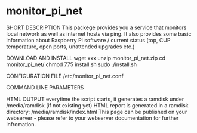 # monitor_pi_net
SHORT DESCRIPTION
This packege provides you a service that monitors local network as well as internet hosts via ping.
It also provides some basic information about Raspberry Pi software / current status
(top, CUP temperature, open ports, unattended upgrades etc.)

DOWNLOAD AND INSTALL
wget xxx
unzip monitor_pi_net.zip
cd monitor_pi_net/
chmod 775 install.sh
sudo ./install.sh

CONFIGURATION FILE
/etc/monitor_pi_net.conf

COMMAND LINE PARAMETERS

HTML OUTPUT
everytime the script starts, it generates a ramdisk under /media/ramdisk (if not existing yet)
HTML report is generated in a ramdisk directory: /media/ramdisk/index.html
This page can be published on your webserver - please refer to your webserver documentation for further infromation.
